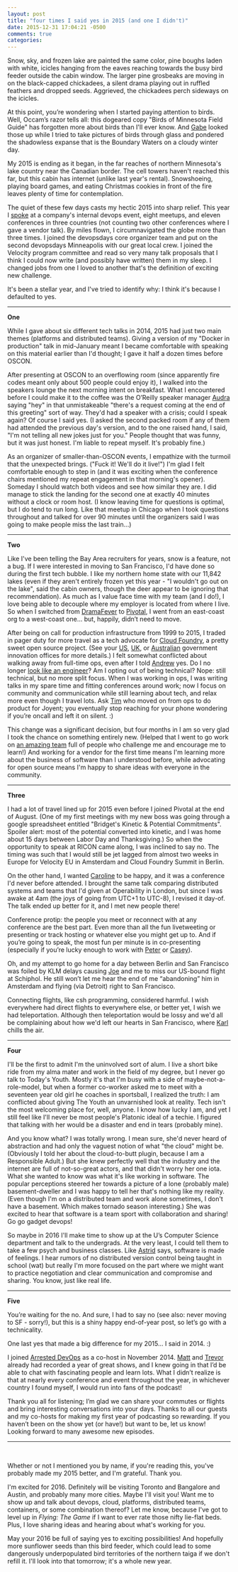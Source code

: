 ```yaml
---
layout: post
title: "four times I said yes in 2015 (and one I didn't)"
date: 2015-12-31 17:04:21 -0500
comments: true
categories:
---
```


Snow, sky, and frozen lake are painted the same color, pine boughs laden with white, icicles hanging from the eaves reaching towards the busy bird feeder outside the cabin window. The larger pine grosbeaks are moving in on the black-capped chickadees, a silent drama playing out in ruffled feathers and dropped seeds. Aggrieved, the chickadees perch sideways on the icicles.

At this point, you’re wondering when I started paying attention to birds. Well, Occam’s razor tells all: this dogeared copy "Birds of Minnesota Field Guide" has forgotten more about birds than I'll ever know. And [Gabe](https://twitter.com/gabehpc) looked those up while I tried to take pictures of birds through glass and pondered the shadowless expanse that is the Boundary Waters on a cloudy winter day.

My 2015 is ending as it began, in the far reaches of northern Minnesota's lake country near the Canadian border. The cell towers haven't reached this far, but this cabin has internet (unlike last year's rental). Snowshoeing, playing board games, and eating Christmas cookies in front of the fire leaves plenty of time for contemplation.

The quiet of these few days casts my hectic 2015 into sharp relief. This year I [spoke](http://bridgetkromhout.com/speaking) at a company's internal devops event, eight meetups, and eleven conferences in three countries (not counting two other conferences where I gave a vendor talk). By miles flown, I circumnavigated the globe more than three times. I joined the devopsdays core organizer team and put on the second devopsdays Minneapolis with our great local crew. I joined the Velocity program committee and read so very many talk proposals that I think I could now write (and possibly have written) them in my sleep. I changed jobs from one I loved to another that's the definition of exciting new challenge.

It's been a stellar year, and I've tried to identify why: I think it's because I defaulted to yes.

<!-- more -->
***

<p>

**One**

While I gave about six different tech talks in 2014, 2015 had just two main themes (platforms and distributed teams). Giving a version of my "Docker in production" talk in mid-January meant I became comfortable with speaking on this material earlier than I'd thought; I gave it half a dozen times before OSCON.

After presenting at OSCON to an overflowing room (since apparently fire codes meant only about 500 people could enjoy it), I walked into the speakers lounge the next morning intent on breakfast. What I encountered before I could make it to the coffee was the O’Reilly speaker manager [Audra](https://twitter.com/audraORM) saying "hey" in that unmistakeable "there's a request coming at the end of this greeting" sort of way. They'd had a speaker with a crisis; could I speak again? Of course I said yes. (I asked the second packed room if any of them had attended the previous day's version, and to the one raised hand, I said, "I'm not telling all new jokes just for you." People thought that was funny, but it was just honest. I'm liable to repeat myself. It's probably fine.)

As an organizer of smaller-than-OSCON events, I empathize with the turmoil that the unexpected brings. ("Fuck it! We'll do it live!") I'm glad I felt comfortable enough to step in (and it was exciting when the conference chairs mentioned my repeat engagement in that morning's opener). Someday I should watch both videos and see how similar they are. I did manage to stick the landing for the second one at exactly 40 minutes without a clock or room host. (I know leaving time for questions is optimal, but I do tend to run long. Like that meetup in Chicago when I took questions throughout and talked for over 90 minutes until the organizers said I was going to make people miss the last train...)

***

**Two**

Like I've been telling the Bay Area recruiters for years, snow is a feature, not a bug. If I were interested in moving to San Francisco, I'd have done so during the first tech bubble. I like my northern home state with our 11,842 lakes (even if they aren't entirely frozen yet this year - "I wouldn't go out on the lake", said the cabin owners, though the deer appear to be ignoring that recommendation). As much as I value face time with my team (and I do!), I love being able to decouple where my employer is located from where I live. So when I switched from [DramaFever](https://twitter.com/dramafevertech) to [Pivotal](https://twitter.com/pivotalcf), I went from an east-coast org to a west-coast one... but, happily, didn’t need to move.

After being on call for production infrastructure from 1999 to 2015, I traded in pager duty for more travel as a tech advocate for [Cloud Foundry](https://www.cloudfoundry.org/), a pretty sweet open source project. (See your [US](https://18f.gsa.gov/2015/11/13/answering-common-questions-about-cloud-gov/), [UK](https://governmentasaplatform.blog.gov.uk/2015/12/17/choosing-cloudfoundry/), or [Australian](https://speakerdeck.com/auxesis/delivering-simple-clear-fast-humane-government-services-with-cloud-foundry) government innovation offices for more details.) I felt somewhat conflicted about walking away from full-time ops, even after I told [Andrew](https://twitter.com/littleidea) yes. Do I no longer [look like an engineer](https://twitter.com/hashtag/ilooklikeanengineer?lang=en)? Am I opting out of being technical? Nope: still technical, but no more split focus. When I was working in ops, I was writing talks in my spare time and fitting conferences around work; now I focus on community and communication while still learning about tech, and relax more even though I travel lots. Ask [Tim](https://twitter.com/0x74696d) who moved on from ops to do product for Joyent; you eventually stop reaching for your phone wondering if you’re oncall and left it on silent. :)

This change was a significant decision, but four months in I am so very glad I took the chance on something entirely new. (Helped that I went to go work on [an amazing team](https://twitter.com/bridgetkromhout/lists/team-littleidea/) full of people who challenge me and encourage me to learn!) And working for a vendor for the first time means I'm learning more about the business of software than I understood before, while advocating for open source means I'm happy to share ideas with everyone in the community.

***

**Three**

I had a lot of travel lined up for 2015 even before I joined Pivotal at the end of August. (One of my first meetings with my new boss was going through a google spreadsheet entitled "Bridget's Kinetic & Potential Commitments". Spoiler alert: most of the potential converted into kinetic, and I was home about 15 days between Labor Day and Thanksgiving.) So when the opportunity to speak at RICON came along, I was inclined to say no. The timing was such that I would still be jet lagged from almost two weeks in Europe for Velocity EU in Amsterdam and Cloud Foundry Summit in Berlin.

On the other hand, I wanted [Caroline](https://twitter.com/CloudOfCaroline) to be happy, and it was a conference I'd never before attended. I brought the same talk comparing distributed systems and teams that I'd given at Operability in London, but since I was awake at 4am (the joys of going from UTC+1 to UTC-8), I revised it day-of. The talk ended up better for it, and I met new people there!

Conference protip: the people you meet or reconnect with at any conference are the best part. Even more than all the fun livetweeting or presenting or track hosting or whatever else you might get up to. And if you’re going to speak, the most fun per minute is in co-presenting (especially if you’re lucky enough to work with [Peter](https://twitter.com/peterjshan) or [Casey](https://twitter.com/caseywest)).

Oh, and my attempt to go home for a day between Berlin and San Francisco was foiled by KLM delays causing [Joe](https://twitter.com/joelaha) and me to miss our US-bound flight at Schiphol. He still won’t let me hear the end of me “abandoning” him in Amsterdam and flying (via Detroit) right to San Francisco.

Connecting flights, like csh programming, considered harmful. I wish everywhere had direct flights to everywhere else, or better yet, I wish we had teleportation. Although then teleportation would be lossy and we'd all be complaining about how we'd left our hearts in San Francisco, where [Karl](https://twitter.com/KarlTheFog) chills the air.

***

**Four**

I'll be the first to admit I'm the uninvolved sort of alum. I live a short bike ride from my alma mater and work in the field of my degree, but I never go talk to Today's Youth. Mostly it's that I'm busy with a side of maybe-not-a-role-model, but when a former co-worker asked me to meet with a seventeen year old girl he coaches in sportsball, I realized the truth: I am conflicted about giving The Youth an unvarnished look at reality. Tech isn't the most welcoming place for, well, anyone. I know how lucky I am, and yet I still feel like I'll never be most people's Platonic ideal of a techie. I figured that talking with her would be a disaster and end in tears (probably mine).

And you know what? I was totally wrong. I mean sure, she'd never heard of abstraction and had only the vaguest notion of what "the cloud" might be. (Obviously I told her about the cloud-to-butt plugin, because I am a Responsible Adult.) But she knew perfectly well that the industry and the internet are full of not-so-great actors, and that didn't worry her one iota. What she wanted to know was what it's like working in software. The popular perceptions steered her towards a picture of a lone (probably male) basement-dweller and I was happy to tell her that's nothing like my reality. (Even though I'm on a distributed team and work alone sometimes, I don't have a basement. Which makes tornado season interesting.) She was excited to hear that software is a team sport with collaboration and sharing! Go go gadget devops!

So maybe in 2016 I'll make time to show up at the U’s Computer Science department and talk to the undergrads. At the very least, I could tell them to take a few psych and business classes. Like [Astrid](https://twitter.com/shinynew_oz) says, software is made of feelings. I hear rumors of no distributed version control being taught in school (wat) but really I'm more focused on the part where we might want to practice negotiation and clear communication and compromise and sharing. You know, just like real life.

***

**Five**

You’re waiting for the no. And sure, I had to say no (see also: never moving to SF - sorry!), but this is a shiny happy end-of-year post, so let’s go with a technicality.

One last yes that made a big difference for my 2015… I said in 2014. :)

I joined [Arrested DevOps](https://www.arresteddevops.com/) as a co-host in November 2014. [Matt](https://twitter.com/mattstratton) and [Trevor](https://twitter.com/trevorghess) already had recorded a year of great shows, and I knew going in that I’d be able to chat with fascinating people and learn lots. What I didn’t realize is that at nearly every conference and event throughout the year, in whichever country I found myself, I would run into fans of the podcast!

Thank you all for listening; I’m glad we can share your commutes or flights and bring interesting conversations into your days. Thanks to all our guests and my co-hosts for making my first year of podcasting so rewarding. If you haven’t been on the show yet (or have!) but want to be, let us know! Looking forward to many awesome new episodes.

***
<br>

Whether or not I mentioned you by name, if you're reading this, you've probably made my 2015 better, and I'm grateful. Thank you.

I'm excited for 2016. Definitely will be visiting Toronto and Bangalore and Austin, and probably many more cities. Maybe I'll visit you! Want me to show up and talk about devops, cloud, platforms, distributed teams, containers, or some combination thereof? Let me know, because I've got to level up in *Flying: The Game* if I want to ever rate those nifty lie-flat beds. Plus, I love sharing ideas and hearing about what's working for you.

May your 2016 be full of saying yes to exciting possibilities! And hopefully more sunflower seeds than this bird feeder, which could lead to some dangerously underpopulated bird territories of the northern taiga if we don't refill it. I'll look into that tomorrow; it's a whole new year.


